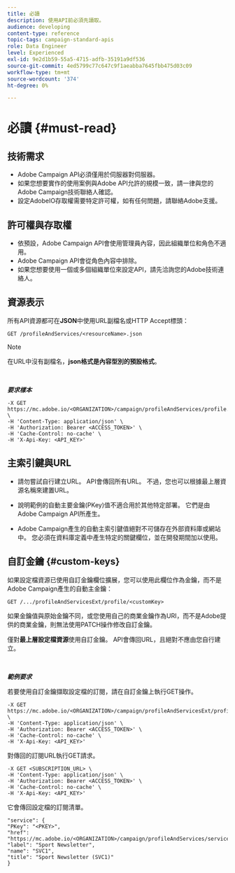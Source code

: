 ```yaml
---
title: 必讀
description: 使用API前必須先讀取。
audience: developing
content-type: reference
topic-tags: campaign-standard-apis
role: Data Engineer
level: Experienced
exl-id: 9e2d1b59-55a5-4715-adfb-35191a9df536
source-git-commit: 4ed5799c77c647c9f1aeabba7645fbb475d03c09
workflow-type: tm+mt
source-wordcount: '374'
ht-degree: 0%

---
```


# 必讀 {#must-read}

## 技術需求

* Adobe Campaign API必須僅用於伺服器對伺服器。
* 如果您想要實作的使用案例與Adobe API允許的規模一致，請一律與您的Adobe Campaign技術聯絡人確認。
* 設定AdobeIO存取權需要特定許可權，如有任何問題，請聯絡Adobe支援。

## 許可權與存取權

* 依預設，Adobe Campaign API會使用管理員內容，因此組織單位和角色不適用。
* Adobe Campaign API會從角色內容中排除。
* 如果您想要使用一個或多個組織單位來設定API，請先洽詢您的Adobe技術連絡人。

## 資源表示

所有API資源都可在&#x200B;**JSON**&#x200B;中使用URL副檔名或HTTP Accept標頭：

`GET /profileAndServices/<resourceName>.json`

>[!NOTE]
>
>在URL中沒有副檔名，**json格式是內容型別的預設格式**。

<br/>

***要求樣本***

```
-X GET https://mc.adobe.io/<ORGANIZATION>/campaign/profileAndServices/profile.json \
-H 'Content-Type: application/json' \
-H 'Authorization: Bearer <ACCESS_TOKEN>' \
-H 'Cache-Control: no-cache' \
-H 'X-Api-Key: <API_KEY>'
```

## 主索引鍵與URL

* 請勿嘗試自行建立URL。 API會傳回所有URL。 不過，您也可以根據最上層資源名稱來建置URL。

* 說明範例的自動主要金鑰(PKey)值不適合用於其他特定部署。 它們是由Adobe Campaign API所產生。

* Adobe Campaign產生的自動主索引鍵值絕對不可儲存在外部資料庫或網站中。 您必須在資料庫定義中產生特定的關鍵欄位，並在開發期間加以使用。

## 自訂金鑰 {#custom-keys}

如果設定檔資源已使用自訂金鑰欄位擴展，您可以使用此欄位作為金鑰，而不是Adobe Campaign產生的自動主金鑰：

`GET /.../profileAndServicesExt/profile/<customKey>`

如果金鑰值與原始金鑰不同，或您使用自己的商業金鑰作為URI，而不是Adobe提供的商業金鑰，則無法使用PATCH操作修改自訂金鑰。

僅對&#x200B;**最上層設定檔資源**&#x200B;使用自訂金鑰。 API會傳回URL，且絕對不應由您自行建立。

<br/>

***範例要求***

若要使用自訂金鑰擷取設定檔的訂閱，請在自訂金鑰上執行GET操作。

```
-X GET https://mc.adobe.io/<ORGANIZATION>/campaign/profileAndServicesExt/profile/<customKey> \
-H 'Content-Type: application/json' \
-H 'Authorization: Bearer <ACCESS_TOKEN>' \
-H 'Cache-Control: no-cache' \
-H 'X-Api-Key: <API_KEY>'
```

對傳回的訂閱URL執行GET請求。

```
-X GET <SUBSCRIPTION_URL> \
-H 'Content-Type: application/json' \
-H 'Authorization: Bearer <ACCESS_TOKEN>' \
-H 'Cache-Control: no-cache' \
-H 'X-Api-Key: <API_KEY>'
```

它會傳回設定檔的訂閱清單。

```
"service": {
"PKey": "<PKEY>",
"href": "https://mc.adobe.io/<ORGANIZATION>/campaign/profileAndServices/service/<PKEY>",
"label": "Sport Newsletter",
"name": "SVC1",
"title": "Sport Newsletter (SVC1)"
}
```
